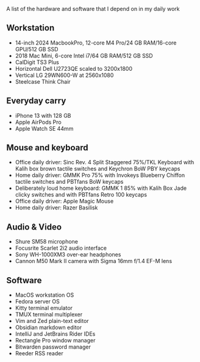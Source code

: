 A list of the hardware and software that I depend on in my daily work
## Workstation
  - 14-inch 2024 MacbookPro, 12-core M4 Pro/24 GB RAM/16-core GPU/512 GB SSD
  - 2018 Mac Mini, 6-core Intel i7/64 GB RAM/512 GB SSD
  - CalDigit TS3 Plus
  - Horizontal Dell U2723QE scaled to 3200x1800
  - Vertical LG 29WN600-W at 2560x1080
  - Steelcase Think Chair

## Everyday carry
  - iPhone 13 with 128 GB
  - Apple AirPods Pro
  - Apple Watch SE 44mm

## Mouse and keyboard
  - Office daily driver: Sinc Rev. 4 Split Staggered 75%/TKL Keyboard with Kalih box brown tactile switches and Keychron BoW PBY keycaps
  - Home daily driver: GMMK Pro 75% with Invokeys Blueberry Chiffon tactile switches and PBTfans BoW keycaps
  - Deliberately loud home keyboard: GMMK 1 85% with Kalih Box Jade clicky switches and with PBTfans Retro 100 keycaps
  - Office daily driver: Apple Magic Mouse
  - Home daily driver: Razer Basilisk

## Audio & Video
  - Shure SM58 microphone
  - Focusrite Scarlet 2i2 audio interface
  - Sony WH-1000XM3 over-ear headphones
  - Cannon M50 Mark II camera with Sigma 16mm f/1.4 EF-M lens

## Software
  - MacOS workstation OS
  - Fedora server OS
  - Kitty terminal emulator
  - TMUX terminal multiplexer
  - Vim and Zed plain-text editor
  - Obsidian markdown editor
  - IntelliJ and JetBrains Rider IDEs
  - Rectangle Pro window manager
  - Bitwarden password manager
  - Reeder RSS reader
